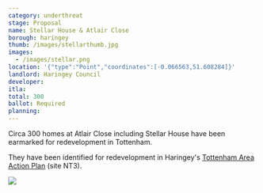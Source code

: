 ```yaml
---
category: underthreat
stage: Proposal
name: Stellar House & Atlair Close 
borough: haringey
thumb: /images/stellarthumb.jpg
images:
  - /images/stellar.png
location: '{"type":"Point","coordinates":[-0.066563,51.608284]}'
landlord: Haringey Council
developer:
itla:
total: 300
ballot: Required
planning:
---
```

Circa 300 homes at Atlair Close including Stellar House have been earmarked for redevelopment in Tottenham.

They have been identified for redevelopment in Haringey's [Tottenham Area Action Plan](https://www.haringey.gov.uk/sites/haringeygovuk/files/final_haringey_tottenham_aap_dtp_online.pdf) (site NT3). 

<img src="/images/stellar2.png" class="img-fluid rounded img-thumbnail">
